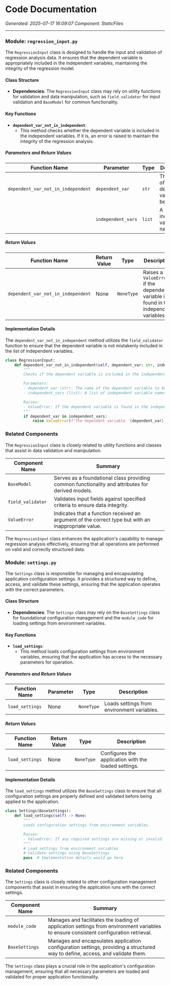 # Code Documentation

*Generated: 2025-07-17 16:09:07*
*Component: StaticFiles*

---

### Module: `regression_input.py`

The `RegressionInput` class is designed to handle the input and validation of regression analysis data. It ensures that the dependent variable is appropriately included in the independent variables, maintaining the integrity of the regression model.

#### Class Structure

- **Dependencies**: The `RegressionInput` class may rely on utility functions for validation and data manipulation, such as `field_validator` for input validation and `BaseModel` for common functionality.

#### Key Functions

- **`dependent_var_not_in_independent`**: 
  - This method checks whether the dependent variable is included in the independent variables. If it is, an error is raised to maintain the integrity of the regression analysis.

##### Parameters and Return Values

| Function Name                     | Parameter          | Type       | Description                                                  |
|-----------------------------------|--------------------|------------|--------------------------------------------------------------|
| `dependent_var_not_in_independent`| `dependent_var`    | `str`      | The name of the dependent variable to be checked.           |
|                                   | `independent_vars` | `list`     | A list of independent variable names.                       |

##### Return Values

| Function Name                     | Return Value       | Type       | Description                                                  |
|-----------------------------------|--------------------|------------|--------------------------------------------------------------|
| `dependent_var_not_in_independent`| None               | `NoneType` | Raises a `ValueError` if the dependent variable is found in the independent variables. |

#### Implementation Details

The `dependent_var_not_in_independent` method utilizes the `field_validator` function to ensure that the dependent variable is not mistakenly included in the list of independent variables.

```python
class RegressionInput:
    def dependent_var_not_in_independent(self, dependent_var: str, independent_vars: list) -> None:
        """
        Checks if the dependent variable is included in the independent variables.

        Parameters:
        - dependent_var (str): The name of the dependent variable to be checked.
        - independent_vars (list): A list of independent variable names.

        Raises:
        - ValueError: If the dependent variable is found in the independent variables.
        """
        if dependent_var in independent_vars:
            raise ValueError(f"The dependent variable '{dependent_var}' cannot be included in the independent variables.")
```

### Related Components

The `RegressionInput` class is closely related to utility functions and classes that assist in data validation and manipulation.

| Component Name                       | Summary                                                                                     |
|--------------------------------------|---------------------------------------------------------------------------------------------|
| `BaseModel`                          | Serves as a foundational class providing common functionality and attributes for derived models. |
| `field_validator`                    | Validates input fields against specified criteria to ensure data integrity.                 |
| `ValueError`                         | Indicates that a function received an argument of the correct type but with an inappropriate value. |

The `RegressionInput` class enhances the application's capability to manage regression analysis effectively, ensuring that all operations are performed on valid and correctly structured data.

### Module: `settings.py`

The `Settings` class is responsible for managing and encapsulating application configuration settings. It provides a structured way to define, access, and validate these settings, ensuring that the application operates with the correct parameters.

#### Class Structure

- **Dependencies**: The `Settings` class may rely on the `BaseSettings` class for foundational configuration management and the `module_code` for loading settings from environment variables.

#### Key Functions

- **`load_settings`**: 
  - This method loads configuration settings from environment variables, ensuring that the application has access to the necessary parameters for operation.

##### Parameters and Return Values

| Function Name                     | Parameter          | Type       | Description                                                  |
|-----------------------------------|--------------------|------------|--------------------------------------------------------------|
| `load_settings`                   | None               | `NoneType` | Loads settings from environment variables.                   |

##### Return Values

| Function Name                     | Return Value       | Type       | Description                                                  |
|-----------------------------------|--------------------|------------|--------------------------------------------------------------|
| `load_settings`                   | None               | `NoneType` | Configures the application with the loaded settings.         |

#### Implementation Details

The `load_settings` method utilizes the `BaseSettings` class to ensure that all configuration settings are properly defined and validated before being applied to the application.

```python
class Settings(BaseSettings):
    def load_settings(self) -> None:
        """
        Loads configuration settings from environment variables.

        Raises:
        - ValueError: If any required settings are missing or invalid.
        """
        # Load settings from environment variables
        # Validate settings using BaseSettings
        pass  # Implementation details would go here
```

### Related Components

The `Settings` class is closely related to other configuration management components that assist in ensuring the application runs with the correct settings.

| Component Name                       | Summary                                                                                     |
|--------------------------------------|---------------------------------------------------------------------------------------------|
| `module_code`                        | Manages and facilitates the loading of application settings from environment variables to ensure consistent configuration retrieval. |
| `BaseSettings`                       | Manages and encapsulates application configuration settings, providing a structured way to define, access, and validate them. |

The `Settings` class plays a crucial role in the application's configuration management, ensuring that all necessary parameters are loaded and validated for proper application functionality.